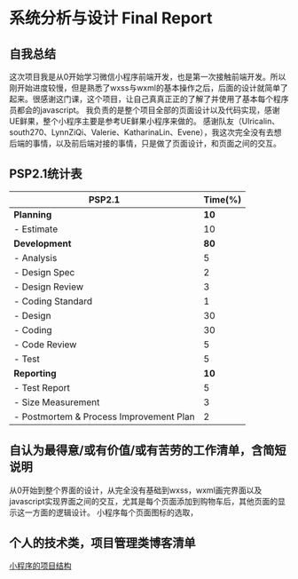 ﻿# 系统分析与设计 Final Report

## 自我总结
这次项目我是从0开始学习微信小程序前端开发，也是第一次接触前端开发。所以刚开始进度较慢，但是熟悉了wxss与wxml的基本操作之后，后面的设计就简单了起来。很感谢这门课，这个项目，让自己真真正正的了解了并使用了基本每个程序员都会的javascript。
我负责的是整个项目全部的页面设计以及代码实现，感谢UE鲜果，整个小程序主要是参考UE鲜果小程序来做的。
感谢队友（Ulricalin、south270、LynnZiQi、Valerie、KatharinaLin、Evene），我这次完全没有去想后端的事情，以及前后端对接的事情，只是做了页面设计，和页面之间的交互。

## PSP2.1统计表


| PSP2.1                                  | Time(%)      | 
| --------------------------------------- | ---------------- |
| **Planning**                            | **10**               |
| - Estimate                              | 10              |
| **Development**                         |**80**          |
| - Analysis                              | 5               |
| - Design Spec                           | 2                |
| - Design Review                         | 3             |
| - Coding Standard                       | 1                |
| - Design                                | 30                |
| - Coding                                | 30               |
| - Code Review                           | 5                |
| - Test                                  | 5                |
| **Reporting**                           | **10**                 |
| - Test Report                           | 5               |
| - Size Measurement                      | 3              |
| - Postmortem & Process Improvement Plan | 2               |

## 自认为最得意/或有价值/或有苦劳的工作清单，含简短说明
从0开始到整个界面的设计，从完全没有基础到wxss，wxml画完界面以及javascript实现界面之间的交互，尤其是每个页面添加到购物车后，其他页面的显示这一方面的逻辑设计。
小程序每个页面图标的选取，

## 个人的技术类，项目管理类博客清单
[小程序的项目结构][1]


  [1]: https://ltimmy.github.io/%E5%BE%AE%E4%BF%A1%E5%B0%8F%E7%A8%8B%E5%BA%8F%E5%BC%80%E5%8F%91%E5%AD%A6%E4%B9%A0%E6%8A%A5%E5%91%8A/